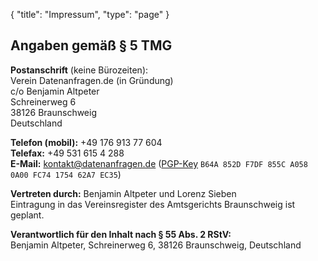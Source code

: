 {
    "title": "Impressum",
    "type": "page"
}
 
## Angaben gemäß § 5 TMG

**Postanschrift** (keine Bürozeiten):  
Verein Datenanfragen.de (in Gründung)  
c/o Benjamin Altpeter  
Schreinerweg 6  
38126 Braunschweig  
Deutschland

**Telefon (mobil):** +49 176 913 77 604  
**Telefax:** +49 531 615 4 288  
**E-Mail:** kontakt@datenanfragen.de ([PGP-Key](/pgp/62A7EC35.asc) `B64A 852D F7DF 855C A058  0A00 FC74 1754 62A7 EC35`)

**Vertreten durch:** Benjamin Altpeter und Lorenz Sieben  
Eintragung in das Vereinsregister des Amtsgerichts Braunschweig ist geplant.

**Verantwortlich für den Inhalt nach § 55 Abs. 2 RStV:**  
Benjamin Altpeter, Schreinerweg 6, 38126 Braunschweig, Deutschland
